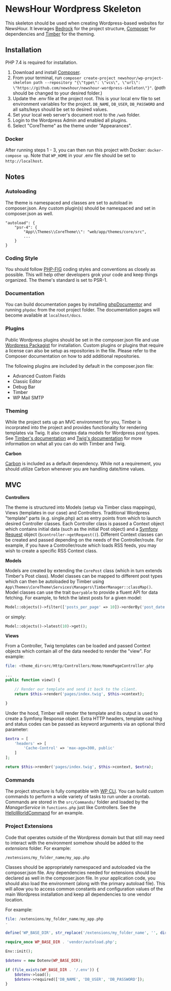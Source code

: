 # NewsHour Wordpress Skeleton

This skeleton should be used when creating Wordpress-based websites for NewsHour. It leverages [Bedrock](https://roots.io/bedrock/) for the project structure, [Composer](https://getcomposer.org/) for dependencies and [Timber](https://timber.github.io/docs/) for the theming.

## Installation

PHP 7.4 is required for installation.

1. Download and install [Composer](https://getcomposer.org/).
2. From your terminal, run `composer create-project newshour/wp-project-skeleton path --repository "{\"type\": \"vcs\", \"url\": \"https://github.com/newshour/newshour-wordpress-skeleton\"}"`. (_path_ should be changed to your desired folder.)
3. Update the .env file at the project root. This is your local env file to set environment variables for the project. `DB_NAME`, `DB_USER`, `DB_PASSWORD` and all salts/keys should be set to desired values.
4. Set your local web server's document root to the `/web` folder.
5. Login to the Wordpress Admin and enabled all plugins.
6. Select "CoreTheme" as the theme under "Appearances".

### Docker

After running steps 1 - 3, you can then run this project with Docker: `docker-compose up`. Note that `WP_HOME` in your .env file should be set to `http://localhost`.

## Notes

### Autoloading

The theme is namespaced and classes are set to autoload in composer.json. Any custom plugin(s) should be namespaced and set in composer.json as well.

```
"autoload": {
    "psr-4": {
        "App\\Themes\\CoreTheme\\": "web/app/themes/core/src",
        ...
    }
}
```

### Coding Style

You should follow [PHP-FIG](http://www.php-fig.org/) coding styles and conventions as closely as possible. This will help other developers grok your code and keep things organized. The theme's standard is set to PSR-1.

### Documentation

You can build documentation pages by installing [phpDocumentor](https://phpdoc.org/) and running `phpdoc` from the root
project folder. The documentation pages will become available at `localhost/docs`.

### Plugins

Public Wordpress plugins should be set in the composer.json file and use [Wordpress Packagist](https://wpackagist.org/) for installation. Custom plugins or plugins that require a license can also be setup as repositories in the file. Please refer to the Composer documentation on how to add additional repositories.

The following plugins are included by default in the composer.json file:

* Advanced Custom Fields
* Classic Editor
* Debug Bar
* Timber
* WP Mail SMTP

### Theming

While the project sets up an MVC environment for you, Timber is incorprated into the project and provides functionality for rendering templates via Twig. It also creates data models for Wordpress post types.  See [Timber's documentation](https://timber.github.io/docs/) and [Twig's documentation](https://twig.symfony.com/) for more information on what all you can do with Timber and Twig.

**Carbon**

[Carbon](http://carbon.nesbot.com/docs/) is included as a default dependency. While not a requirement, you should utilize Carbon whenever you are handling date/time values.

## MVC

**Controllers**

The theme is structured into Models (setup via Timber class mappings), Views (templates in our case) and Controllers. Traditional Wordpress "template" parts (e.g. single.php) act as entry points from which to launch desired Controller classes. Each Controller class is passed a Context object which contains initial data (such as the initial Post object) and a [Symfony Request](https://symfony.com/doc/current/components/http_foundation.html#request) object (`$controller->getRequest()`). Different Context classes can be created and passed depending on the needs of the Controller/route. For example, if you have a Controller/route which loads RSS feeds, you may wish to create a specific RSS Context class.

**Models**

Models are created by extending the `CorePost` class (which in turn extends Timber's Post class). Model classes can be mapped to different post types which can then be autoloaded by Timber using `App\Themes\CoreTheme\Services\Managers\TimberManager::classMap()`. Model classes can use the trait `Queryable` to provide a fluent API for data fetching. For example, to fetch the latest posts for a given model:

```php
Model::objects()->filter(['posts_per_page' => 10])->orderBy('post_date')->desc()->get();
```

or simply:

```php
Model::objects()->latest(10)->get();
```

**Views**

From a Controller, Twig templates can be loaded and passed Context objects which contain all of the data needed to render the "view". For example:

```php
file: <theme_dir>src/Http/Controllers/Home/HomePageController.php

...
public function view() {

    // Render our template and send it back to the client.
    return $this->render('pages/index.twig', $this->context);

}
```

Under the hood, Timber will render the template and its output is used to create a Symfony Response object. Extra HTTP headers, template caching and status codes can be passed as keyword arguments via an optional third parameter:

```php
$extra = [
    'headers' => [
        'Cache-Control' => 'max-age=300, public'
    ]
];

return $this->render('pages/index.twig', $this->context, $extra);
```

### Commands

The project structure is fully compatible with [WP CLI](http://wp-cli.org/). You can build custom commands to perform a wide variety of tasks to run under a crontab. Commands are stored in the `src/Commands/` folder and loaded by the _ManagerService_ in `functions.php` just like Controllers. See the [HelloWorldCommand](https://github.com/newshour/newshour-wordpress-skeleton/blob/master/web/app/themes/mysite/src/Commands/HelloWorldCommand.php) for an example.

### Project Extensions

Code that operates outside of the Wordpress domain but that still may need to interact with the environment somehow should be added to the _extensions_ folder. For example:

```
/extensions/my_folder_name/my_app.php
```

Classes should be appropriately namespaced and autoloaded via the composer.json file. Any dependencies needed for extensions should be declared as well in the composer.json file. In your application code, you should also load the environment (along with the primary autoload file). This will allow you to access common constants and configuration values of the main Wordpress installation and keep all dependencies to one vendor location.

For example:

```php
file: /extensions/my_folder_name/my_app.php
-

define('WP_BASE_DIR', str_replace('/extensions/my_folder_name', '', dirname(__FILE__)) . '/');

require_once WP_BASE_DIR . 'vendor/autoload.php';

Env::init();

$dotenv = new Dotenv(WP_BASE_DIR);

if (file_exists(WP_BASE_DIR . '/.env')) {
    $dotenv->load();
    $dotenv->required(['DB_NAME', 'DB_USER', 'DB_PASSWORD']);
}
```
